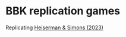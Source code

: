 # BBK replication games 

Replicating [Heiserman & Simons (2023)](https://www.nature.com/articles/s41562-023-01703-9)
